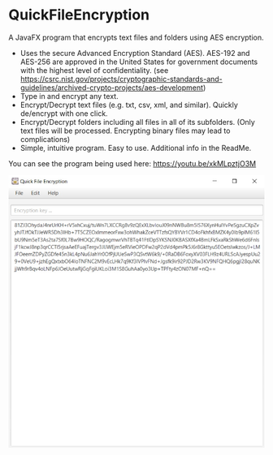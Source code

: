 # QuickFileEncryption
A JavaFX program that encrypts text files and folders using AES encryption.

* Uses the secure Advanced Encryption Standard (AES). AES-192 and AES-256 are approved in the United States for government documents with the highest level of confidentiality. (see https://csrc.nist.gov/projects/cryptographic-standards-and-guidelines/archived-crypto-projects/aes-development)
* Type in and encrypt any text.
* Encrypt/Decrypt text files (e.g. txt, csv, xml, and similar). Quickly de/encrypt with one click. 
* Encrypt/Decrypt folders including all files in all of its subfolders. (Only text files will be processed. Encrypting binary files may lead to complications)
* Simple, intuitive program. Easy to use. Additional info in the ReadMe. 

You can see the program being used here: https://youtu.be/xkMLpztjO3M

![Encryption program](screenshot/aes-screenshot.jpg?raw=true "Encryption program")
